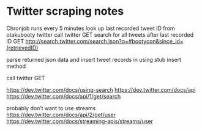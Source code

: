 # Twitter scraping notes

Chronjob runs every 5 minutes
look up last recorded tweet ID from otakubooty twitter
call twitter GET search for all tweets after last recorded ID
GET	http://search.twitter.com/search.json?q=#bootycon&since_id=(retrievedID)


parse returned json data and insert tweet records in using stub insert method

call twitter GET

https://dev.twitter.com/docs/using-search
https://dev.twitter.com/docs/api
https://dev.twitter.com/docs/api/1/get/search

probably don’t want to use streams
https://dev.twitter.com/docs/api/2/get/user
https://dev.twitter.com/docs/streaming-apis/streams/user